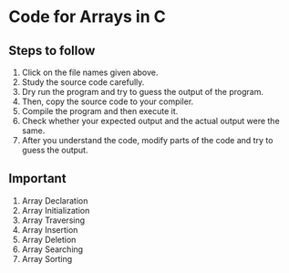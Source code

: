 # Code for Arrays in C

## Steps to follow

1. Click on the file names given above.
2. Study the source code carefully.
3. Dry run the program and try to guess the output of the program.
4. Then, copy the source code to your compiler.
5. Compile the program and then execute it.
6. Check whether your expected output and the actual output were the same.
7. After you understand the code, modify parts of the code and try to guess the output.



## Important

1. Array Declaration
2. Array Initialization
3. Array Traversing
4. Array Insertion
5. Array Deletion
6. Array Searching
7. Array Sorting